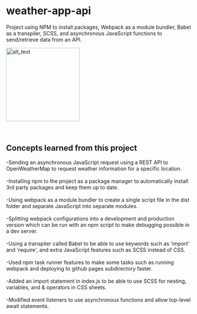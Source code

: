 # weather-app-api

<p>Project using NPM to install packages, Webpack as a module bundler, Babel as a transpiler, SCSS, and asynchronous JavaScript functions to send/retrieve data from an API.</p>

[<img alt="alt_text" width="200px" src="https://user-images.githubusercontent.com/91037796/151688958-059ec882-a5ee-41cc-8985-c9ed26969de3.png" />](https://mike11199.github.io/weather-app-api/)

<br />
<h2>Concepts learned from this project</h2>

-Sending an asynchronous JavaScript request using a REST API to OpenWeatherMap to request weather information for a specific location.  </br></br>
-Installing npm to the project as a package manager to automatically install 3rd party packages and keep them up to date.  </br></br>
-Using webpack as a module bundler to create a single script file in the dist folder and separate JavaScript into separate modules.  </br></br>
-Splitting webpack configurations into a development and production version which can be run with an npm script to make debugging possible in a dev server.</br></br>
-Using a transpiler called Babel to be able to use keywords such as 'import' and 'require', and extra JavaScript features such as SCSS instead of CSS.  </br></br>
-Used npm task runner features to make some tasks such as running webpack and deploying to github pages subdirectory faster.  </br></br>
-Added an import statement in index.js to be able to use SCSS for nesting, variables, and & operators in CSS sheets.  </br></br>
-Modified event listeners to use asynchronous functions and allow top-level await statements.  </br></br>


<br />

  
